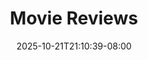 ---
title: "Movie Reviews"
description: "Reviews of movie things I've watched."
date: "2025-10-21T21:10:39-08:00"
slug: "movies"
---